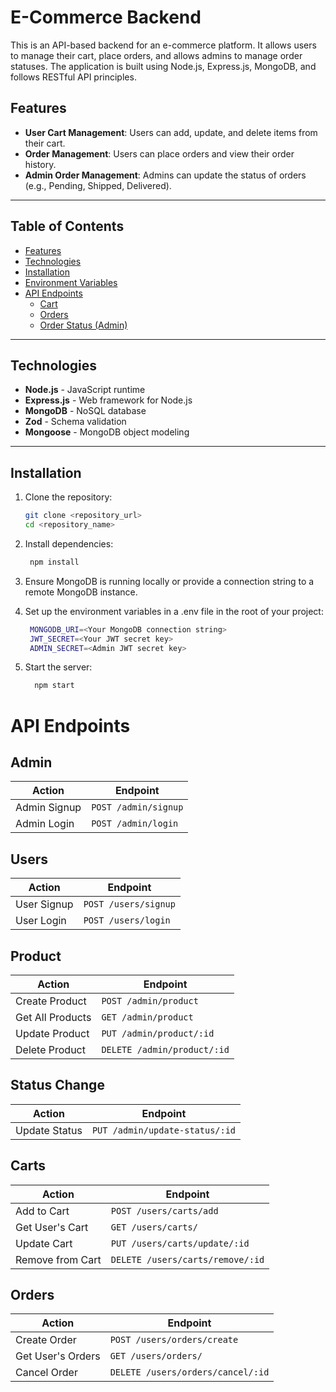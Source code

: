 # E-Commerce Backend

This is an API-based backend for an e-commerce platform. It allows users to manage their cart, place orders, and allows admins to manage order statuses. The application is built using Node.js, Express.js, MongoDB, and follows RESTful API principles.

## Features

- **User Cart Management**: Users can add, update, and delete items from their cart.
- **Order Management**: Users can place orders and view their order history.
- **Admin Order Management**: Admins can update the status of orders (e.g., Pending, Shipped, Delivered).

---

## Table of Contents

- [Features](#features)
- [Technologies](#technologies)
- [Installation](#installation)
- [Environment Variables](#environment-variables)
- [API Endpoints](#api-endpoints)
  - [Cart](#cart)
  - [Orders](#orders)
  - [Order Status (Admin)](#order-status-admin)

  
---

## Technologies

- **Node.js** - JavaScript runtime
- **Express.js** - Web framework for Node.js
- **MongoDB** - NoSQL database
- **Zod** - Schema validation
- **Mongoose** - MongoDB object modeling

---

## Installation

1. Clone the repository:
   ```bash
   git clone <repository_url>
   cd <repository_name>

2. Install dependencies:
    ```bash
     npm install

3. Ensure MongoDB is running locally or provide a connection string to a remote MongoDB instance.

4. Set up the environment variables in a .env file in the root of your project:  
   ```bash
    MONGODB_URI=<Your MongoDB connection string>
    JWT_SECRET=<Your JWT secret key>
    ADMIN_SECRET=<Admin JWT secret key>

5.  Start the server:
    ```bash
      npm start

# API Endpoints


## Admin

| Action         | Endpoint               |
|----------------|------------------------|
| Admin Signup   | `POST /admin/signup`    |
| Admin Login    | `POST /admin/login`     |

## Users

| Action         | Endpoint               |
|----------------|------------------------|
| User Signup    | `POST /users/signup`    |
| User Login     | `POST /users/login`     |

## Product

| Action                | Endpoint                    |
|-----------------------|-----------------------------|
| Create Product        | `POST /admin/product`        |
| Get All Products      | `GET /admin/product`         |
| Update Product        | `PUT /admin/product/:id`     |
| Delete Product        | `DELETE /admin/product/:id`  |

## Status Change

| Action                | Endpoint                        |
|-----------------------|---------------------------------|
| Update Status         | `PUT /admin/update-status/:id`   |

## Carts

| Action                | Endpoint                          |
|-----------------------|-----------------------------------|
| Add to Cart           | `POST /users/carts/add`           |
| Get User's Cart       | `GET /users/carts/`               |
| Update Cart           | `PUT /users/carts/update/:id`     |
| Remove from Cart      | `DELETE /users/carts/remove/:id`  |

## Orders

| Action                | Endpoint                           |
|-----------------------|------------------------------------|
| Create Order          | `POST /users/orders/create`        |
| Get User's Orders     | `GET /users/orders/`               |
| Cancel Order          | `DELETE /users/orders/cancel/:id`  |
